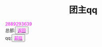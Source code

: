 <html>
	<head>
		<style type="text/css">
		<!--
			.purple{color:#FF00FF}
		-->
      		</style>
	</head>
	<body>
		<h1><center>团主qq</center></h1>
		<div><span class="purple">2889293639</span></div>
		<div>总部:<button title="back"><a href="https://zhouningyuan1234.github.io/yyytuandui/"><span class="purple">返回</span></a></button></div>
		<div>qq:<button title="go"><a href="https://mail.qq.com/"><span class="purple">前往</span></a></button></div>
	</body>
</html>
